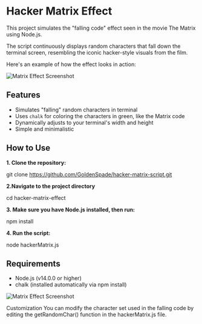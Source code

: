 # Hacker Matrix Effect

This project simulates the "falling code" effect seen in the movie The Matrix using Node.js. 

The script continuously displays random characters that fall down the terminal screen, resembling the iconic hacker-style visuals from the film.

Here's an example of how the effect looks in action:

![Matrix Effect Screenshot](https://github.com/GoldenSpade/hacker-matrix-script/raw/master/img/img.jpg)

## Features ##

- Simulates "falling" random characters in terminal
- Uses `chalk` for coloring the characters in green, like the Matrix code
- Dynamically adjusts to your terminal's width and height
- Simple and minimalistic

## How to Use

**1. Clone the repository:**

git clone https://github.com/GoldenSpade/hacker-matrix-script.git
   
**2.Navigate to the project directory**

cd hacker-matrix-effect

**3. Make sure you have Node.js installed, then run:**
   
npm install

**4. Run the script:**

node hackerMatrix.js

## Requirements ##

* Node.js (v14.0.0 or higher)
*  chalk (installed automatically via npm install)

![Matrix Effect Screenshot](https://github.com/GoldenSpade/hacker-matrix-script/raw/master/img/img.gif)

Customization
You can modify the character set used in the falling code by editing the getRandomChar() function in the hackerMatrix.js file.
